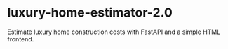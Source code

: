 # luxury-home-estimator-2.0
Estimate luxury home construction costs with FastAPI and a simple HTML frontend.
